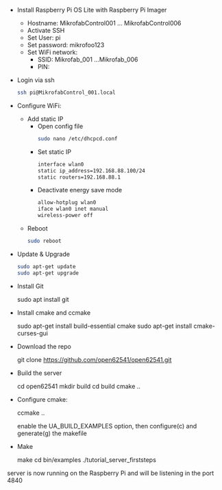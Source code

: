 
- Install Raspberry Pi OS Lite with Raspberry Pi Imager
    - Hostname: MikrofabControl001 ... MikrofabControl006
    - Activate SSH
    - Set User: pi
    - Set password: mikrofoo123
    - Set WiFi network:
      - SSID: Mikrofab_001 ...Mikrofab_006
      - PIN:
- Login via ssh
    ``` bash
    ssh pi@MikrofabControl_001.local
    ```
      
- Configure WiFi:
    - Add static IP
        - Open config file
            ``` bash
            sudo nano /etc/dhcpcd.conf 
            ```   
        - Set static IP
            ```bash
            interface wlan0
            static ip_address=192.168.88.100/24
            static routers=192.168.88.1 
            ```
        - Deactivate energy save mode
            ``` bash
            allow-hotplug wlan0
            iface wlan0 inet manual
            wireless-power off
            ```
    - Reboot
        ``` bash
        sudo reboot
        ```
- Update & Upgrade
    ```bash
    sudo apt-get update
    sudo apt-get upgrade
    ```
- Install Git


    sudo apt install git

- Install cmake and ccmake


    sudo apt-get install build-essential cmake
    sudo apt-get install cmake-curses-gui

- Download the repo


    git clone https://github.com/open62541/open62541.git

- Build the server


    cd open62541 
    mkdir build 
    cd build 
    cmake .. 

- Configure cmake:

    
    ccmake .. 

    enable the UA_BUILD_EXAMPLES option, then configure(c) and generate(g) the makefile

- Make


    make 
    cd bin/examples 
    ./tutorial_server_firststeps

server is now running on the Raspberry Pi and will be listening in the port 4840